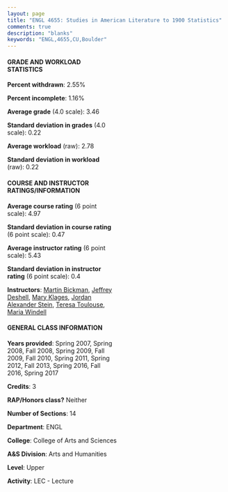 ```yaml
---
layout: page
title: "ENGL 4655: Studies in American Literature to 1900 Statistics"
comments: true
description: "blanks"
keywords: "ENGL,4655,CU,Boulder"
---
```

<head>
<script src="https://ajax.googleapis.com/ajax/libs/jquery/2.1.3/jquery.min.js"></script>
<script src="https://dl.dropboxusercontent.com/s/pc42nxpaw1ea4o9/highcharts.js?dl=0"></script>
<!-- <script src="../assets/js/highcharts.js"></script> -->
<style type="text/css">@font-face {
	font-family: "Bebas Neue";
	src: url(https://www.filehosting.org/file/details/544349/BebasNeue Regular.otf) format("opentype");
	}
	h1.Bebas { 
		font-family: "Bebas Neue", Verdana, Tahoma;
	}
</style>
</head>
<body>
	<div id="container" style="float: right; width: 45%; height: 88%; margin-left: 2.5%; margin-right: 2.5%;"></div>
	<script language="JavaScript">
		$(document).ready(function() {
		var chart = {type: 'column'};
		var title = {text: 'Grade Distribution'};
		var xAxis = {categories: ['A','B','C','D','F'],crosshair: true};
		var yAxis = {min: 0,title: {text: 'Percentage'}};
		var tooltip = {headerFormat: '<center><b><span style="font-size:20px">{point.key}</span></b></center>',
		               pointFormat: '<td style="padding:0"><b>{point.y:.1f}%</b></td>',
		               footerFormat: '</table>',shared: true,useHTML: true};
		var plotOptions = {column: {pointPadding: 0.0,borderWidth: 0}};  
		var credits = {enabled: false};var series= [{name: 'Percent',data: [54.13,40.64,4.13,0.0,1.1,]}];
		var json = {};
		json.chart = chart;
		json.title = title;
		json.tooltip = tooltip;
		json.xAxis = xAxis;
		json.yAxis = yAxis;  
		json.series = series;
		json.plotOptions = plotOptions;  
		json.credits = credits;
		$('#container').highcharts(json);
	});
	</script>
</body>
			   
#### GRADE AND WORKLOAD STATISTICS

**Percent withdrawn**: 2.55%

**Percent incomplete**: 1.16%

**Average grade** (4.0 scale): 3.46

**Standard deviation in grades** (4.0 scale): 0.22

**Average workload** (raw): 2.78

**Standard deviation in workload** (raw): 0.22

#### COURSE AND INSTRUCTOR RATINGS/INFORMATION

**Average course rating** (6 point scale): 4.97

**Standard deviation in course rating** (6 point scale): 0.47

**Average instructor rating** (6 point scale): 5.43

**Standard deviation in instructor rating** (6 point scale): 0.4

**Instructors**: <a href='../../instructors/Martin_Bickman'>Martin Bickman</a>, <a href='../../instructors/Jeffrey_Deshell'>Jeffrey Deshell</a>, <a href='../../instructors/Mary_Klages'>Mary Klages</a>, <a href='../../instructors/Jordan_Alexander_Stein'>Jordan Alexander Stein</a>, <a href='../../instructors/Teresa_Toulouse'>Teresa Toulouse</a>, <a href='../../instructors/Maria_Windell'>Maria Windell</a>

#### GENERAL CLASS INFORMATION

**Years provided**: Spring 2007, Spring 2008, Fall 2008, Spring 2009, Fall 2009, Fall 2010, Spring 2011, Spring 2012, Fall 2013, Spring 2016, Fall 2016, Spring 2017

**Credits**: 3

**RAP/Honors class?** Neither

**Number of Sections**: 14

**Department**: ENGL

**College**: College of Arts and Sciences

**A&S Division**: Arts and Humanities

**Level**: Upper

**Activity**: LEC - Lecture
